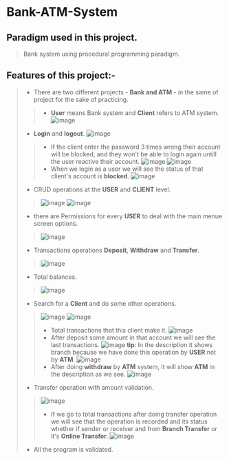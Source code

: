 # Bank-ATM-System

## Paradigm used in this project.
> Bank system using procedural programming paradigm.

## Features of this project:-
> - There are two different projects - **Bank and ATM** - in the same of project for the sake of practicing.
>> - **User** means Bank system and **Client** refers to ATM system.
> ![image](https://user-images.githubusercontent.com/16564006/218285157-56785421-4e58-413b-8683-15350c6e632e.png)
> - **Login** and **logout**.
![image](https://user-images.githubusercontent.com/16564006/218285833-8aa8215e-6480-407d-979c-6d55c86ef52c.png)
>> - If the client enter the password 3 times wrong their account will be blocked, and they won't be able to login again untill the user reactive their account.
>> ![image](https://user-images.githubusercontent.com/16564006/218285448-f28055ed-b729-4e93-afba-2a4ac021d3fc.png)
>> ![image](https://user-images.githubusercontent.com/16564006/218285578-45f517ab-c06c-4a5e-9c7d-6e42f923d8e0.png)
>> - When we login as a user we will see the status of that client's account is **blocked**.
>> ![image](https://user-images.githubusercontent.com/16564006/218285507-49280231-7fdb-491f-bc64-678e1e33a450.png)
> - CRUD operations at the **USER** and **CLIENT** level.
>> ![image](https://user-images.githubusercontent.com/16564006/218285930-e366eda7-a734-4adc-9a07-653265f2082b.png)
>> ![image](https://user-images.githubusercontent.com/16564006/218285950-7ce0392a-fadb-4efb-aaae-3c5f91e77b24.png)
> - there are Permissions for every **USER** to deal with the main menue screen options.
>> ![image](https://user-images.githubusercontent.com/16564006/218286029-a776849b-c510-46d9-8517-13f152adce51.png)
> - Transactions operations **Deposit**, **Withdraw** and **Transfer**.
>> ![image](https://user-images.githubusercontent.com/16564006/218286343-64cd8d3b-1cff-4d5c-aca6-ac7fb13c13f8.png)
> - Total balances.
>> ![image](https://user-images.githubusercontent.com/16564006/218286381-9c7f2867-9a7d-462d-b5fc-8f9dbf13e379.png)
> - Search for a **Client** and do some other operations.
>> ![image](https://user-images.githubusercontent.com/16564006/218286443-93348551-501e-4fdc-9e93-94edd46aa207.png)
>> ![image](https://user-images.githubusercontent.com/16564006/218286476-69424f46-e841-49e7-a661-bb1ef948f4cd.png)
>> - Total transactions that this client make it.
>> ![image](https://user-images.githubusercontent.com/16564006/218286528-489df5a3-4eeb-43b0-b359-fff6ec842a64.png)
>> - After deposit some amount in that account we will see the last transactions.
>> ![image](https://user-images.githubusercontent.com/16564006/218286598-c690f88c-719f-4bbb-aadc-3a90fde1606a.png)
>> **tip**: In the description it shows branch because we have done this operation by **USER** not by **ATM**.
>> ![image](https://user-images.githubusercontent.com/16564006/218286603-464c024d-fc9c-4f32-ba3e-b488b7a43925.png)
>> - After doing **withdraw** by **ATM** system, It will show **ATM** in the description as we see.
>> ![image](https://user-images.githubusercontent.com/16564006/218286798-dbddf505-2483-4a9a-9579-274613e38870.png)
> - Transfer operation with amount validation.
>> ![image](https://user-images.githubusercontent.com/16564006/218286933-3ace9309-ca44-4beb-8da0-3637c88966ba.png)
>> - If we go to total transactions after doing transfer operation we will see that the operation is recorded and its status whether if sender or receiver and from **Branch Transfer** or it's **Online Transfer**.
>> ![image](https://user-images.githubusercontent.com/16564006/218287144-713de67c-03c3-43a9-a986-bec23d450136.png)
> - All the program is validated.

